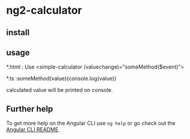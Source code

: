 # ng2-calculator

## install

## usage
*.html : Use <simple-calculator (valuechange)="someMethod($event)"></simple-calculator >

*.ts   :someMethod(value){console.log(value)} 

calculated value will be printed on console.

## Further help

To get more help on the Angular CLI use `ng help` or go check out the [Angular CLI README](https://github.com/angular/angular-cli/blob/master/README.md).
